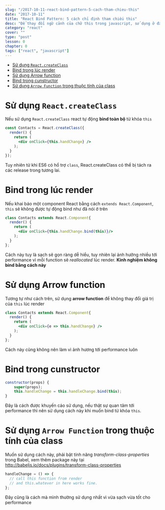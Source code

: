 ```yaml
---
slug: "/2017-10-11-react-bind-pattern-5-cach-tham-chieu-this"
date: "2017-10-11"
title: "React Bind Pattern: 5 cách chỉ định tham chiếu this"
desc: "Để thay đổi ngữ cảnh của chữ this trong javascript, sử dụng ở đâu và như thế nào cho hợp lý nhất"
category: "react"
cover: ""
type: "post"
lesson: 0
chapter: 0
tags: ["react", "javascript"]
---
```


<!-- TOC -->

- [Sử dụng `React.createClass`](#sử-dụng-reactcreateclass)
- [Bind trong lúc render](#bind-trong-lúc-render)
- [Sử dụng Arrow function](#sử-dụng-arrow-function)
- [Bind trong cunstructor](#bind-trong-cunstructor)
- [Sử  dụng `Arrow Function` trong thuộc tính của class](#sử--dụng-arrow-function-trong-thuộc-tính-của-class)

<!-- /TOC -->

# Sử dụng `React.createClass`

Nếu sử dụng `React.createClass` react tự động **bind toàn bộ** từ khóa `this`

```jsx
const Contacts = React.createClass({
  render() {
    return (
      <div onClick={this.handChange} />
    );
  }
});

```

Tuy nhiên từ khi ES6 có hổ trợ `class`, React.createClass có thể bị tách ra các release trong tương lai.

# Bind trong lúc render

Nếu khai báo một component React bằng cách `extends React.Component`, `this` sẽ không được tự động bind như đã nói ở trên

```jsx
class Contacts extends React.Component{
  render() {
    return (
      <div onClick={this.handChange.bind(this)}/>
    );
  }
};
```

Cách này tuy là sạch sẽ gọn ràng dễ hiểu, tuy nhiên lại ảnh hưởng nhiều tới performance vì mỗi function sẽ *reallocated* lúc render. **Kinh nghiệm không bind bằng cách này**

# Sử dụng Arrow function

Tương tự như cách trên, sử dụng **arrow function** để không thay đổi giá trị của `this` lúc render

```jsx
class Contacts extends React.Component{
  render() {
    return (
      <div onClick={e => this.handChange} />
    );
  }
};
```

Cách này cũng không nên làm vì ảnh hương tới performance luôn

# Bind trong cunstructor

```jsx
constructor(props) {
    super(props);
    this.handleChange = this.handleChange.bind(this);
}
```

Đây là cách được khuyến cáo sử dụng, nếu thật sự quan tâm tới performance thì nên sử dụng cách này khi muốn bind từ khóa `this`.

# Sử  dụng `Arrow Function` trong thuộc tính của class

Muốn sử dụng cách này, phải bật tính năng *transform-class-properties* trong Babel, xem thêm package này tại http://babeljs.io/docs/plugins/transform-class-properties

```jsx
handleChange = () => {
  // call this function from render 
  // and this.whatever in here works fine.
};
```

Đây cũng là cách mà mình thường sử dụng nhất vì vừa sạch vừa tốt cho performance



